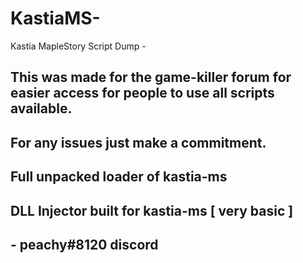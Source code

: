 # KastiaMS-
Kastia MapleStory Script Dump -

## This was made for the game-killer forum for easier access for people to use all scripts available.
## For any issues just make a commitment.
## Full unpacked loader of kastia-ms
## DLL Injector built for kastia-ms [ very basic ]
## - peachy#8120 discord
